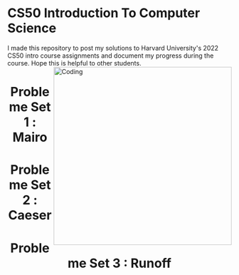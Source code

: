 # CS50 Introduction To Computer Science

I made this repository to post my solutions to Harvard University's 2022 CS50 
intro course assignments and document my progress during the course.
Hope this is helpful to other students.
<img align="right" alt="Coding" width="400" src="https://imgs.search.brave.com/cfeHe1QOPY10oB4BegAuAvplbAUYi3LFUgb1An8C_60/rs:fit:480:480:1/g:ce/aHR0cHM6Ly9tZWRp/YTIuZ2lwaHkuY29t/L21lZGlhLzhQam1V/ZVB0S0dOYlVBSUpr/Ui9naXBoeS5naWY.gif">
<h1 align="center">Probleme Set 1 : Mairo</h1>
<h1 align="center"> Probleme Set 2 : Caeser </h1>
<h1 align="center">Probleme Set 3 : Runoff</h1>
